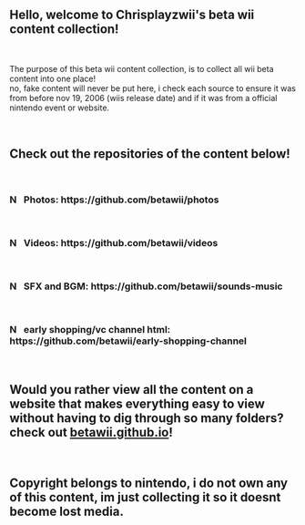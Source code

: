 ## Hello, welcome to Chrisplayzwii's beta wii content collection!
<br>
<p>The purpose of this beta wii content collection, is to collect all wii beta content into one place! <br> no, fake content will never be put here, i check each source to ensure it was from before nov 19, 2006 (wiis release date) and if it was from a official nintendo event or website.</p>
<br>
<h2>Check out the repositories of the content below!</h2>
<br>
<h3><img src="https://github.com/user-attachments/assets/0aaa259e-4a35-415e-86ae-de8d2e9422ac" alt="N" style="width:16px; height:16px; display:inline-block; margin-right:5px;"> Photos: https://github.com/betawii/photos</h3>
<br>
<h3><img src="https://github.com/user-attachments/assets/0aaa259e-4a35-415e-86ae-de8d2e9422ac" alt="N" style="width:16px; height:16px; display:inline-block; margin-right:5px;"> Videos: https://github.com/betawii/videos</h3>
<br>
<h3><img src="https://github.com/user-attachments/assets/0aaa259e-4a35-415e-86ae-de8d2e9422ac" alt="N" style="width:16px; height:16px; display:inline-block; margin-right:5px;"> SFX and BGM: https://github.com/betawii/sounds-music</h3>
<br>
<h3><img src="https://github.com/user-attachments/assets/0aaa259e-4a35-415e-86ae-de8d2e9422ac" alt="N" style="width:16px; height:16px; display:inline-block; margin-right:5px;"> early shopping/vc channel html: https://github.com/betawii/early-shopping-channel</h3>
<br>
<h2>Would you rather view all the content on a website that makes everything easy to view without having to dig through so many folders? check out <a href="https://betawii.github.io/">betawii.github.io</a>!</h2>


<br>
<h2>Copyright belongs to nintendo, i do not own any of this content, im just collecting it so it doesnt become lost media.</h2>

